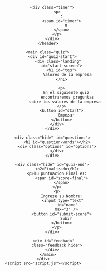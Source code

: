 <!DOCTYPE html> 
<html lang="en"> 

<head> 
	<meta charset="UTF-8" /> 
	<meta name="viewport"
		content="width=device-width, 
				initial-scale=1.0" /> 
	<link rel="stylesheet"
		href="style.css" /> 
	<title>Valores</title> 
</head> 

<body> 
	<div class="containerNew"> 
		<header> 
			

			<div class="timer"> 
				<p> 
					: 
					<span id="timer"> 
						0 
					</span> 
				</p> 
			</div> 
		</header> 

		<main class="quiz"> 
			<div id="quiz-start"> 
				<div class="landing"
					id="start-screen"> 
					<h1 id="top"> 
						Valores de la empresa
					</h1> 
					
					<p> 
						En el siguiente quiz 
						encontraremos preguntas
						sobre los valores de la empresa  
					</p> 
					<button id="start"> 
						Empezar 
					</button> 
				</div> 
			</div> 

			<div class="hide" id="questions"> 
				<h2 id="question-words"></h2> 
				<div class="options" id="options"> 
				</div> 
			</div> 

			<div class="hide" id="quiz-end"> 
				<h2>Finalizado</h2> 
				<p>Tu puntuacion Final es: 
					<span id="score-final"> 
					</span> 
				</p> 
				<p> 
					Ingrese su Nombre: 
					<input type="text"
						id="name"
						max="3" /> 
					<button id="submit-score"> 
						Subir 
					</button> 
				</p> 
			</div> 

			<div id="feedback"
				class="feedback hide"> 
			</div> 
		</main> 
	</div> 
	<script src="script.js"></script> 
</body> 

</html>


